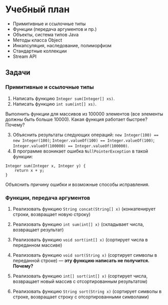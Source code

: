 Учебный план
============

- Примитивные и ссылочные типы
- Функции (передача аргументов и пр.)
- Объекты, система типов Java
- Методы класса Object
- Инкапсуляция, наследование, полиморфизм
- Стандартные коллекции
- Stream API

Задачи
------

### Примитивные и ссылочные типы

1. Написать функцию `Integer sum(Integer[] xs)`.
2. Написать функцию `int sum(int[] xs)`.

Выполнить функции для массивов из 100000 элементов (все элементы должны быть больше 10000).
Какая функция работает быстрее? Почему?

3. Объяснить результаты следующих операций: `new Integer(100) == new Integer(100)`; `Integer.valueOf(100) == Integer.valueOf(100)`; `Integer.valueOf(100000) == Integer.valueOf(100000)`.
4. В программе возникает ошибка `NullPointerException` в такой функции:

```
Integer sum(Integer x, Integer y) {
    return x + y;
}
```

Объяснить причину ошибки и возможные способы исправления.

### Функции, передача аргументов

1. Реализовать функцию `String concat(String[] x)` (конкатенирует строки, возвращает новую строку)
2. Реализовать функцию `int sum(int[] x)` (складывает числа, возвращает результат)
3. Реализовать функцию `void sort(int[] x)` (сортирует числа в переданном массиве)
4. Реализовать функцию `void sort(String x)` (сортирует символы в переданной строке)
    — **эту функцию написать не получится. Почему?**
   
5. Реализовать функцию `int[] sort(int[] x)` (сортирует числа, возвращает новый массив с отсортированным результатом)
6. Реализовать функцию `String sort(String x)` (сортирует символы в строке, возвращает строку с отсортированными символами)